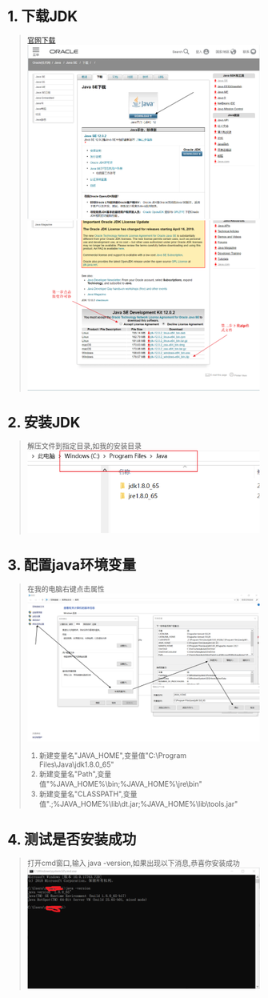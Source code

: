 # 1. 下载JDK
>[官网下载](https://www.oracle.com/technetwork/java/javase/downloads/index.html)
>![下载](img/downnload.png)![下载1](img/downnload1.png)
# 2. 安装JDK
>解压文件到指定目录,如我的安装目录
>![安装](img/jdkLocation.png)
# 3. 配置java环境变量
>在我的电脑右键点击属性
>![](img/4.png)
>1. 新建变量名"JAVA_HOME",变量值"C:\Program Files\Java\jdk1.8.0_65"
>2. 新建变量名"Path",变量值"%JAVA_HOME%\bin;%JAVA_HOME%\jre\bin"
>3. 新建变量名"CLASSPATH",变量值".;%JAVA_HOME%\lib\dt.jar;%JAVA_HOME%\lib\tools.jar"  
# 4. 测试是否安装成功
> 打开cmd窗口,输入 java -version,如果出现以下消息,恭喜你安装成功
>![](img/6.png)
